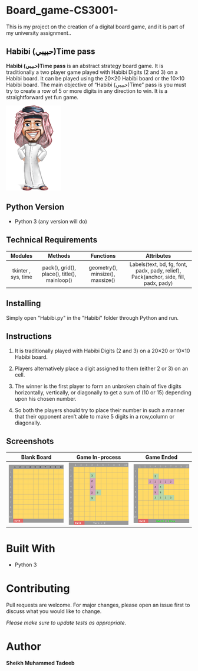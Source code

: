 # Board_game-CS3001-

This is my project on the creation of a digital board game, and it is part of my university assignment..


## Habibi (حبيبي)Time pass

**Habibi (حبيبي)Time pass** is an abstract strategy board game. It is traditionally a two player game played with Habibi Digits (2 and 3) on a Habibi board. It can be played using the 20×20 Habibi board or the 10×10 Habibi board. 
The main objective of “Habibi (حبيبي)Time” pass is you must try to create a row of 5 or more digits in any direction to win. It is a straightforward yet fun game.

<img src="images/Habibi.png" width ="150">   
                                                                                                 
## Python Version

* Python 3 (any version will do)


## Technical Requirements

Modules             |  Methods        |  Functions |  Attributes 
:---------------:|:---------------: |:---------------: |:---------------:
tkinter , sys, time | pack(), grid(), place(), title(), mainloop() | geometry(), minsize(), maxsize() | Labels(text, bd, fg, font, padx, pady, relief), Pack(anchor, side, fill, padx, pady)
                                                                                                            
## Installing

Simply open "Habibi.py" in the "Habibi" folder through Python and run.


## Instructions

1. It is traditionally played with Habibi Digits (2 and 3) on a 20×20 or 10×10 Habibi board.

2. Players alternatively place a digit assigned to them (either 2 or 3) on an cell.

3. The winner is the first player to form an unbroken chain of five digits horizontally, vertically, or diagonally to get a sum of (10 or 15) depending upon his chosen number.

4. So both the players should try to place their number in such a manner that their opponent aren’t able to make 5 digits in a row,column or diagonally.


## Screenshots

Blank Board             |  Game In-process        |  Game Ended 
:----------------------:|:----------------------: |:----------------------:
![](images/t1.png)  |  ![](images/t2.png)         |  ![](images/t3.png)


# Built With

* Python 3


# Contributing

Pull requests are welcome. For major changes, please open an issue first to discuss what you would like to change.

*Please make sure to update tests as appropriate.*


# Author 

**Sheikh Muhammed Tadeeb**
